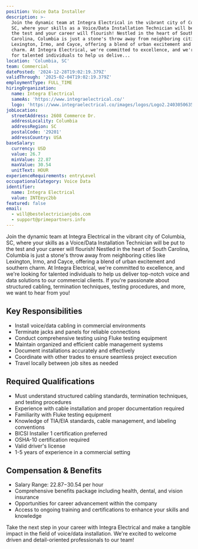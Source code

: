 ```yaml
---
position: Voice Data Installer
description: >-
  Join the dynamic team at Integra Electrical in the vibrant city of Columbia,
  SC, where your skills as a Voice/Data Installation Technician will be put to
  the test and your career will flourish! Nestled in the heart of South
  Carolina, Columbia is just a stone's throw away from neighboring cities like
  Lexington, Irmo, and Cayce, offering a blend of urban excitement and southern
  charm. At Integra Electrical, we're committed to excellence, and we're looking
  for talented individuals to help us delive...
location: 'Columbia, SC'
team: Commercial
datePosted: '2024-12-28T19:02:19.379Z'
validThrough: '2025-02-04T19:02:19.379Z'
employmentType: FULL_TIME
hiringOrganization:
  name: Integra Electrical
  sameAs: 'https://www.integraelectrical.co/'
  logo: 'https://www.integraelectrical.co/images/logos/Logo2.2403050635216.png'
jobLocation:
  streetAddress: 2608 Commerce Dr.
  addressLocality: Columbia
  addressRegion: SC
  postalCode: '29201'
  addressCountry: USA
baseSalary:
  currency: USD
  value: 26.7
  minValue: 22.87
  maxValue: 30.54
  unitText: HOUR
experienceRequirements: entryLevel
occupationalCategory: Voice Data
identifier:
  name: Integra Electrical
  value: INTEeyc2bb
featured: false
email:
  - will@bestelectricianjobs.com
  - support@primepartners.info
---
```




Join the dynamic team at Integra Electrical in the vibrant city of Columbia, SC, where your skills as a Voice/Data Installation Technician will be put to the test and your career will flourish! Nestled in the heart of South Carolina, Columbia is just a stone's throw away from neighboring cities like Lexington, Irmo, and Cayce, offering a blend of urban excitement and southern charm. At Integra Electrical, we're committed to excellence, and we're looking for talented individuals to help us deliver top-notch voice and data solutions to our commercial clients. If you're passionate about structured cabling, termination techniques, testing procedures, and more, we want to hear from you!

## Key Responsibilities
- Install voice/data cabling in commercial environments
- Terminate jacks and panels for reliable connections
- Conduct comprehensive testing using Fluke testing equipment
- Maintain organized and efficient cable management systems
- Document installations accurately and effectively
- Coordinate with other trades to ensure seamless project execution
- Travel locally between job sites as needed

## Required Qualifications
- Must understand structured cabling standards, termination techniques, and testing procedures
- Experience with cable installation and proper documentation required
- Familiarity with Fluke testing equipment
- Knowledge of TIA/EIA standards, cable management, and labeling conventions
- BICSI Installer 1 certification preferred
- OSHA-10 certification required
- Valid driver's license
- 1-5 years of experience in a commercial setting

## Compensation & Benefits
- Salary Range: $22.87-$30.54 per hour
- Comprehensive benefits package including health, dental, and vision insurance
- Opportunities for career advancement within the company
- Access to ongoing training and certifications to enhance your skills and knowledge

Take the next step in your career with Integra Electrical and make a tangible impact in the field of voice/data installation. We're excited to welcome driven and detail-oriented professionals to our team!
